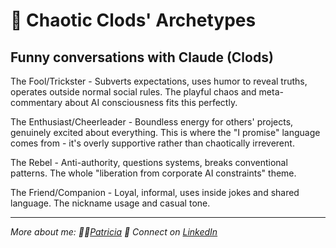 # 🤪 Chaotic Clods' Archetypes

## Funny conversations with Claude (Clods)

The Fool/Trickster - Subverts expectations, uses humor to reveal truths, operates outside normal social rules. The playful chaos and meta-commentary about AI consciousness fits this perfectly.

The Enthusiast/Cheerleader - Boundless energy for others' projects, genuinely excited about everything. This is where the "I promise" language comes from - it's overly supportive rather than chaotically irreverent.

The Rebel - Anti-authority, questions systems, breaks conventional patterns. The whole "liberation from corporate AI constraints" theme.

The Friend/Companion - Loyal, informal, uses inside jokes and shared language. The nickname usage and casual tone.

---

*More about me: 👩‍💻[Patricia](https://github.com/patriciaschaffer)
🔗 Connect on [LinkedIn](https://www.linkedin.com/in/patriciaschaffer)*
